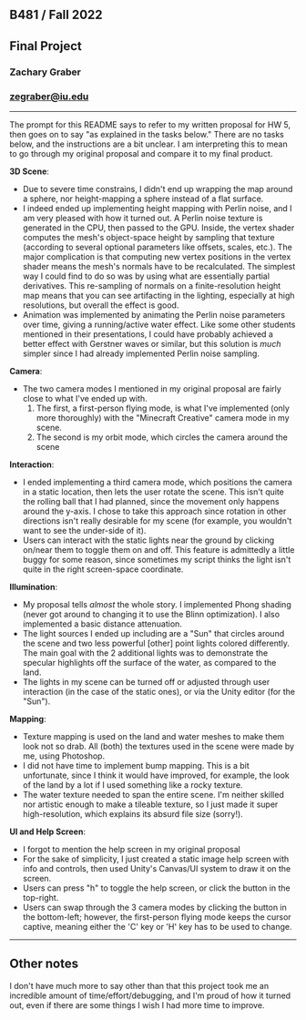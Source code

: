 ## B481 / Fall 2022
## Final Project
### Zachary Graber
### zegraber@iu.edu
---

The prompt for this README says to refer to my written proposal for HW 5, then goes on to say "as explained in the tasks below." There are no tasks below, and the instructions are a bit unclear. I am interpreting this to mean to go through my original proposal and compare it to my final product.

**3D Scene**: 
- Due to severe time constrains, I didn't end up wrapping the map around a sphere, nor height-mapping a sphere instead of a flat surface. 
- I indeed ended up implementing height mapping with Perlin noise, and I am very pleased with how it turned out. A Perlin noise texture is generated in the CPU, then passed to the GPU. Inside, the vertex shader computes the mesh's object-space height by sampling that texture (according to several optional parameters like offsets, scales, etc.). The major complication is that computing new vertex positions in the vertex shader means the mesh's normals have to be recalculated. The simplest way I could find to do so was by using what are essentially partial derivatives. This re-sampling of normals on a finite-resolution height map means that you can see artifacting in the lighting, especially at high resolutions, but overall the effect is good.
- Animation was implemented by animating the Perlin noise parameters over time, giving a running/active water effect. Like some other students mentioned in their presentations, I could have probably achieved a better effect with Gerstner waves or similar, but this solution is *much* simpler since I had already implemented Perlin noise sampling.

**Camera**:
- The two camera modes I mentioned in my original proposal are fairly close to what I've ended up with. 
    1. The first, a first-person flying mode, is what I've implemented (only more thoroughly) with the "Minecraft Creative" camera mode in my scene. 
    2. The second is my orbit mode, which circles the camera around the scene

**Interaction**:
- I ended implementing a third camera mode, which positions the camera in a static location, then lets the user rotate the scene. This isn't quite the rolling ball that I had planned, since the movement only happens around the y-axis. I chose to take this approach since rotation in other directions isn't really desirable for my scene (for example, you wouldn't want to see the under-side of it).
- Users can interact with the static lights near the ground by clicking on/near them to toggle them on and off. This feature is admittedly a little buggy for some reason, since sometimes my script thinks the light isn't quite in the right screen-space coordinate.

**Illumination**:
- My proposal tells *almost* the whole story. I implemented Phong shading (never got around to changing it to use the Blinn optimization). I also implemented a basic distance attenuation. 
- The light sources I ended up including are a "Sun" that circles around the scene and two less powerful [other] point lights colored differently. The main goal with the 2 additional lights was to demonstrate the specular highlights off the surface of the water, as compared to the land.
- The lights in my scene can be turned off or adjusted through user interaction (in the case of the static ones), or via the Unity editor (for the "Sun").

**Mapping**:
- Texture mapping is used on the land and water meshes to make them look not so drab. All (both) the textures used in the scene were made by me, using Photoshop.
- I did not have time to implement bump mapping. This is a bit unfortunate, since I think it would have improved, for example, the look of the land by a lot if I used something like a rocky texture.
- The water texture needed to span the entire scene. I'm neither skilled nor artistic enough to make a tileable texture, so I just made it super high-resolution, which explains its absurd file size (sorry!).

**UI and Help Screen**:
- I forgot to mention the help screen in my original proposal
- For the sake of simplicity, I just created a static image help screen with info and controls, then used Unity's Canvas/UI system to draw it on the screen.
- Users can press "h" to toggle the help screen, or click the button in the top-right. 
- Users can swap through the 3 camera modes by clicking the button in the bottom-left; however, the first-person flying mode keeps the cursor captive, meaning either the 'C' key or 'H' key has to be used to change.

---

## Other notes

I don't have much more to say other than that this project took me an incredible amount of time/effort/debugging, and I'm proud of how it turned out, even if there are some things I wish I had more time to improve. 

